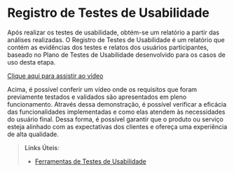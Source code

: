 # Registro de Testes de Usabilidade

Após realizar os testes de usabilidade, obtém-se um relatório a partir das análises realizadas. O Registro de Testes de Usabilidade é um relatório que contém as evidências dos testes e relatos dos usuários participantes, baseado no Plano de Testes de Usabilidade desenvolvido para os casos de uso desta etapa.
<br>

<a href="https://drive.google.com/file/d/19nHhboM9KHGZSCfmsEoptSqVt8coS-gc/view?usp=share_link">Clique aqui para assistir ao vídeo</a>


Acima, é possível conferir um vídeo onde os requisitos que foram previamente testados e validados são apresentados em pleno funcionamento. Através dessa demonstração, é possível verificar a eficácia das funcionalidades implementadas e como elas atendem às necessidades do usuário final. Dessa forma, é possível garantir que o produto ou serviço esteja alinhado com as expectativas dos clientes e ofereça uma experiência de alta qualidade.




> **Links Úteis**:
> - [Ferramentas de Testes de Usabilidade](https://www.usability.gov/how-to-and-tools/resources/templates.html)

